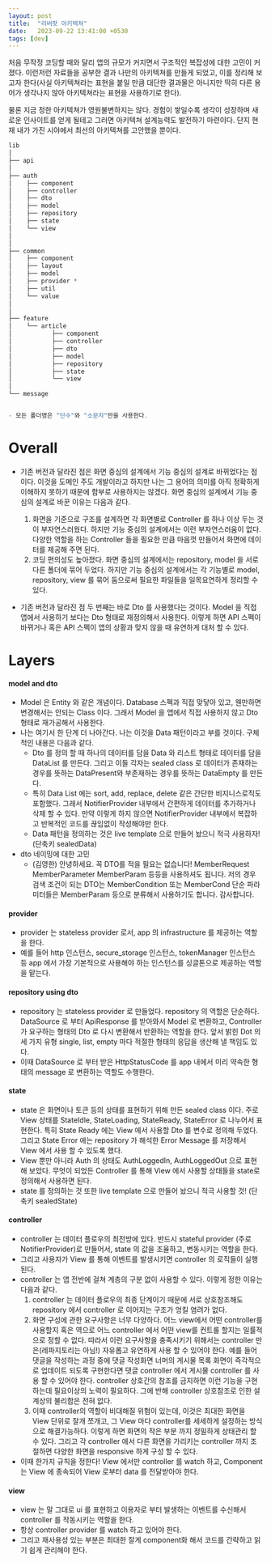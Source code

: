 ```yaml
---
layout: post
title:  "리버팟 아키텍쳐"
date:   2023-09-22 13:41:00 +0530
tags: [dev]
---
```


처음 무작정 코딩할 때와 달리 앱의 규모가 커지면서 구조적인 복잡성에 대한 고민이 커졌다. 이런저런 자료들을 공부한 결과 나만의 아키텍쳐를 만들게 되었고, 이를 정리해 보고자 한다(사실 아키텍쳐라는 표현을 붙일 만큼 대단한 결과물은 아니지만 딱히 다른 용어가 생각나지 않아 아키텍쳐라는 표현을 사용하기로 한다).

물론 지금 정한 아키텍쳐가 영원불변하지는 않다. 경험이 쌓일수록 생각이 성장하며 새로운 인사이트를 얻게 될테고 그러면 아키텍쳐 설계능력도 발전하기 마련이다. 단지 현재 내가 가진 시야에서 최선의 아키텍쳐를 고안했을 뿐이다.


```dart
lib
│
├── api
│
├── auth
│    ├── component 
│    ├── controller 
│    ├── dto
│    ├── model
│    ├── repository
│    ├── state
│    └── view
│
│
├── common
│    ├── component
│    ├── layout
│    ├── model
│    ├── provider *
│    ├── util
│    └── value
│
│
├── feature
│    └── article
│           ├── component
│           ├── controller
│           ├── dto
│           ├── model
│           ├── repository
│           ├── state
│           └── view
│
└── message


- 모든 폴더명은 "단수"와 "소문자"만을 사용한다.
```



# Overall

- 기존 버전과 달라진 점은 화면 중심의 설계에서 기능 중심의 설계로 바뀌었다는 점이다. 이것을 도메인 주도 개발이라고 하지만 나는 그 용어의 의미를 아직 정확하게 이해하지 못하기 때문에 함부로 사용하지는 않겠다.  화면 중심의 설계에서 기능 중심의 설계로 바꾼 이유는 다음과 같다.
	1. 화면을 기준으로 구조를 설계하면 각 화면별로 Controller 를 하나 이상 두는 것이 부자연스러웠다. 하지만 기능 중심의 설계에서는 이런 부자연스러움이 없다. 다양한 역할을 하는 Controller 들을 필요한 만큼 마음껏 만들어서 화면에 데이터를 제공해 주면 된다.
	2. 코딩 편의성도 높아졌다. 화면 중심의 설계에서는 repository, model 을 서로 다른 폴더에 묶어 두었다. 하지만 기능 중심의 설계에서는 각 기능별로 model, repository, view 를 묶어 둠으로써 필요한 파일들을 일목요연하게 정리할 수 있다.

- 기존 버전과 달라진 점 두 번째는 바로 Dto 를 사용했다는 것이다. Model 을 직접 앱에서 사용하기 보다는 Dto 형태로 재정의해서 사용한다. 이렇게 하면 API 스펙이 바뀌거나 혹은 API 스펙이 앱의 상황과 맞지 않을 때 유연하게 대처 할 수 있다.



# Layers



#### model and dto

- Model 은 Entity 와 같은 개념이다. Database 스펙과 직접 맞닿아 있고, 웬만하면 변경해서는 안되는 Class 이다.  그래서 Model 을 앱에서 직접 사용하지 않고 Dto 형태로 재가공해서 사용한다.
- 나는 여기서 한 단계 더 나아간다. 나는 이것을 Data 패턴이라고 부를 것이다. 구체적인 내용은 다음과 같다.
	- Dto 를 정의 할 때 하나의 데이터를 담을 Data 와 리스트 형태로 데이터를 담을 DataList 를 만든다. 그리고 이들 각자는 sealed class 로 데이터가 존재하는 경우를 뜻하는 DataPresent와 부존재하는 경우를 뜻하는 DataEmpty 를 만든다.
	- 특히 Data List 에는 sort, add, replace, delete 같은 간단한 비지니스로직도 포함했다. 그래서 NotifierProvider 내부에서 간편하게 데이터를 추가하거나 삭제 할 수 있다. 만약 이렇게 하지 않으면 NotifierProvider 내부에서 복잡하고 반복적인 코드를 끊임없이 작성해야만 한다.
	- Data 패턴을 정의하는 것은 live template 으로 만들어 놨으니 적극 사용하자! (단축키 sealedData)
- dto 네이밍에 대한 고민
	- (김영한) 안녕하세요. 꼭 DTO를 적을 필요는 없습니다! MemberRequest MemberParameter MemberParam 등등을 사용하셔도 됩니다. 저의 경우 검색 조건이 되는 DTO는 MemberCondition 또는 MemberCond 단순 파라미터들은 MemberParam 등으로 분류해서 사용하기도 합니다. 감사합니다.



#### provider

- provider 는 stateless provider 로서, app 의 infrastructure 를 제공하는 역할을 한다.
- 예를 들어 http 인스턴스, secure_storage 인스턴스, tokenManager 인스턴스 등 app 에서 가장 기본적으로 사용해야 하는 인스턴스를 싱글톤으로 제공하는 역할을 맡는다.



#### repository using dto

- repository 는 stateless provider 로 만들었다. repository 의 역할은 단순하다. DataSource 로 부터 ApiResponse 를 받아와서 Model 로 변환하고, Controller 가 요구하는 형태의 Dto 로 다시 변환해서 반환하는 역할을 한다. 앞서 밝힌 Dot 의 세 가지 유형 single, list, empty 마다 적절한 형태의 응답을 생산해 낼 책임도 있다.
- 이때 DataSource 로 부터 받은 HttpStatusCode 를 app 내에서 미리 약속한 형태의 message 로 변환하는 역할도 수행한다. 



#### state

- state 은 화면이나 토큰 등의 상태를 표현하기 위해 만든 sealed class 이다. 주로 View 상태를 StateIdle, StateLoading, StateReady, StateError 로 나누어서 표현한다. 특히 State Ready 에는 View 에서 사용할 Dto 를 변수로 정의해 두었다. 그리고 State Error 에는 repository 가 해석한 Error Message 를 저장해서 View 에서 사용 할 수 있도록 했다.
- View 뿐만 아니라 Auth 의 상태도 AuthLoggedIn, AuthLoggedOut 으로 표현해 보았다. 무엇이 되었든 Controller 를 통해 View 에서 사용할 상태들을 state로 정의해서 사용하면 된다.
- state 를 정의하는 것 또한 live template 으로 만들어 놨으니 적극 사용할 것! (단축키 sealedState)



#### controller

- controller 는 데이터 플로우의 최전방에 있다. 반드시 stateful provider (주로 NotifierProvider)로 만들어서, state 의 값을 조율하고, 변동시키는 역할을 한다. 
- 그리고 사용자가 View 를 통해 이벤트를 발생시키면 controller 의 로직들이 실행된다.
- controller 는 앱 전반에 걸쳐 계층의 구분 없이 사용할 수 있다. 이렇게 정한 이유는 다음과 같다.
	1. controller 는 데이터 플로우의 최종 단계이기 때문에 서로 상호참조해도 repository 에서 controller 로 이어지는 구조가 엉킬 염려가 없다.
	2. 화면 구성에 관한 요구사항은 너무 다양하다. 어느 view에서 어떤 controller를 사용할지 혹은 역으로 어느 controller 에서 어떤 view를 컨트롤 할지는 일률적으로 정할 수 없다. 따라서 이런 요구사항을 충족시키기 위해서는 controller 만은(레파지토리는 아님!) 자유롭고 유연하게 사용 할 수 있어야 한다. 예를 들어 댓글을 작성하는 과정 중에 댓글 작성화면 너머의 게시물 목록 화면이 즉각적으로 업데이트 되도록 구현한다면 댓글 controller 에서 게시물 controller 를 사용 할 수 있어야 한다. controller 상호간의 참조를 금지하면 이런 기능을 구현하는데 필요이상의 노력이 필요하다. 그에 반해 controller 상호참조로 인한 설계상의 불리함은 전혀 없다.
	3. 이때 controller의 역할이 비대해질 위험이 있는데, 이것은 최대한 화면을 View 단위로 잘개 쪼개고, 그 View 마다 controller를 세세하게 설정하는 방식으로 해결가능하다. 이렇게 하면 화면의 작은 부분 까지 정밀하게 상태관리 할 수 있다. 그리고 각 controller 에서 다른 화면을 가리키는 controller 까지 조절하면 다양한 화면을 responsive 하게 구성 할 수 있다.
- 이때 한가지 규칙을 정한다! View 에서만 controller 를 watch 하고, Component 는 View 에 종속되어 View 로부터 data 를 전달받아야 한다.



#### view

- view 는 말 그대로 ui 를 표현하고 이용자로 부터 발생하는 이벤트를 수신해서 controller 를 작동시키는 역할을 한다.
- 항상 controller provider 를 watch 하고 있어야 한다.
- 그리고 재사용성 있는 부분은 최대한 잘게 component화 해서 코드를 간략하고 읽기 쉽게 관리해야 한다.
